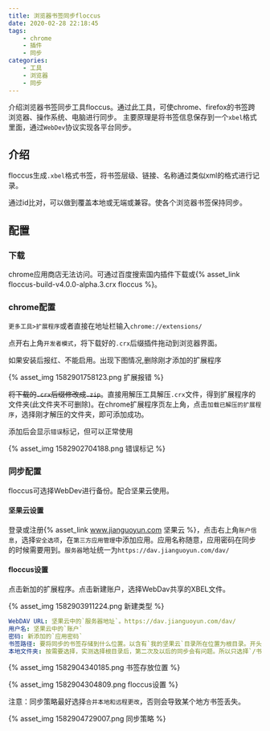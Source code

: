```yaml
---
title: 浏览器书签同步floccus
date: 2020-02-28 22:18:45
tags: 
    - chrome
    - 插件
    - 同步
categories:
    - 工具
    - 浏览器
    - 同步
---
```


介绍浏览器书签同步工具floccus。通过此工具，可使chrome、firefox的书签跨浏览器、操作系统、电脑进行同步。
主要原理是将书签信息保存到一个`xbel`格式里面，通过`WebDev`协议实现各平台同步。
<!-- more -->

## 介绍

floccus生成`.xbel`格式书签，将书签层级、链接、名称通过类似xml的格式进行记录。

通过id比对，可以做到覆盖本地或无端或兼容。使各个浏览器书签保持同步。

## 配置

### 下载

chrome应用商店无法访问。可通过百度搜索国内插件下载或{% asset_link floccus-build-v4.0.0-alpha.3.crx floccus %}。

<!-- more -->
### chrome配置

`更多工具>扩展程序`或者直接在地址栏输入`chrome://extensions/`

点开右上角`开发者模式`，将下载好的`.crx`后缀插件拖动到浏览器界面。

如果安装后报红、不能启用。出现下图情况,删除刚才添加的扩展程序

{% asset_img 1582901758123.png 扩展报错 %}

~~将下载的`.crx`后缀修改成`.zip`~~。直接用解压工具解压`.crx`文件，得到扩展程序的文件夹(此文件夹不可删除)。在chrome扩展程序页左上角，点击`加载已解压的扩展程序`，选择刚才解压的文件夹，即可添加成功。

添加后会显示`错误`标记，但可以正常使用

{% asset_img 1582902704188.png 错误标记 %}

### 同步配置

floccus可选择WebDev进行备份。配合坚果云使用。

#### 坚果云设置

登录或注册{% asset_link www.jianguoyun.com 坚果云 %}，点击右上角`账户信息`，选择`安全选项`，在`第三方应用管理`中添加应用。应用名称随意，应用密码在同步的时候需要用到。`服务器`地址统一为`https://dav.jianguoyun.com/dav/`

#### floccus设置

点击新加的扩展程序。点击新建账户，选择WebDav共享的XBEL文件。

{% asset_img 1582903911224.png 新建类型 %}

```yaml
WebDAV URL: 坚果云中的`服务器地址`。https://dav.jianguoyun.com/dav/
用户名: 坚果云中的`账户`
密码: 新添加的`应用密码`
书签路径: 要将同步的书签存储到什么位置。以含有`我的坚果云`目录所在位置为根目录。开头不加`/`。如下图
本地文件夹: 按需要选择，实测选择根目录后，第二次及以后的同步会有问题。所以只选择`/书签栏`
```

{% asset_img 1582904340185.png 书签存放位置 %}

{% asset_img 1582904304809.png floccus设置 %}

注意：同步策略最好选择`合并本地和远程更改`，否则会导致某个地方书签丢失。

{% asset_img 1582904729007.png 同步策略 %}